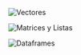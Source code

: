 



![Vectores](https://i.imgur.com/E7cdnA1.png)


![Matrices y Listas](https://i.imgur.com/lY3G2Zn.png)



![Dataframes](https://i.imgur.com/mdoJ73L.png)
